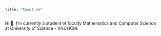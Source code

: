 ```yaml
---
title: "About me"
---
```


Hi 🐧. I'm currently a student of faculty Mathematics and Computer Science at University of Science - VNUHCM.
